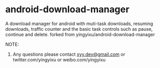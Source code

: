 android-download-manager
========================

A download manager for android with muti-task downloads, resuming downloads, traffic counter and the basic task controls such as pause, continue and delete.
forked from yingyixu/android-download-manager

NOTE:
1. Any questions please contact xyy.dev@gmail.com or twitter.com/yingyixu or weibo.com/yingyixu
